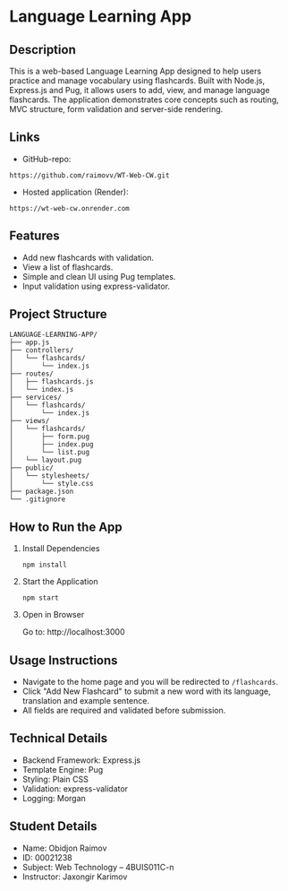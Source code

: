 # Language Learning App

## Description

This is a web-based Language Learning App designed to help users practice and manage vocabulary using flashcards. Built with Node.js, Express.js and Pug, it allows users to add, view, and manage language flashcards. The application demonstrates core concepts such as routing, MVC structure, form validation and server-side rendering. 

## Links

- GitHub-repo: 

```
https://github.com/raimovv/WT-Web-CW.git
```
- Hosted application (Render):

```
https://wt-web-cw.onrender.com
```

## Features

- Add new flashcards with validation.
- View a list of flashcards.
- Simple and clean UI using Pug templates.
- Input validation using express-validator.

## Project Structure

```
LANGUAGE-LEARNING-APP/
├── app.js
├── controllers/
│   └── flashcards/
│       └── index.js
├── routes/
│   ├── flashcards.js
│   └── index.js
├── services/
│   └── flashcards/
│       └── index.js
├── views/
│   └── flashcards/
│       ├── form.pug
│       ├── index.pug
│       └── list.pug
│   └── layout.pug
├── public/
│   └── stylesheets/
│       └── style.css
├── package.json
└── .gitignore
```

## How to Run the App

1. Install Dependencies

   ```
   npm install
   ```

2. Start the Application

   ```
   npm start
   ```

3. Open in Browser

   Go to: http://localhost:3000

## Usage Instructions

- Navigate to the home page and you will be redirected to `/flashcards`.
- Click "Add New Flashcard" to submit a new word with its language, translation and example sentence.
- All fields are required and validated before submission.

## Technical Details

- Backend Framework: Express.js
- Template Engine: Pug
- Styling: Plain CSS
- Validation: express-validator
- Logging: Morgan

## Student Details

- Name: Obidjon Raimov
- ID: 00021238
- Subject: Web Technology – 4BUIS011C-n
- Instructor: Jaxongir Karimov

